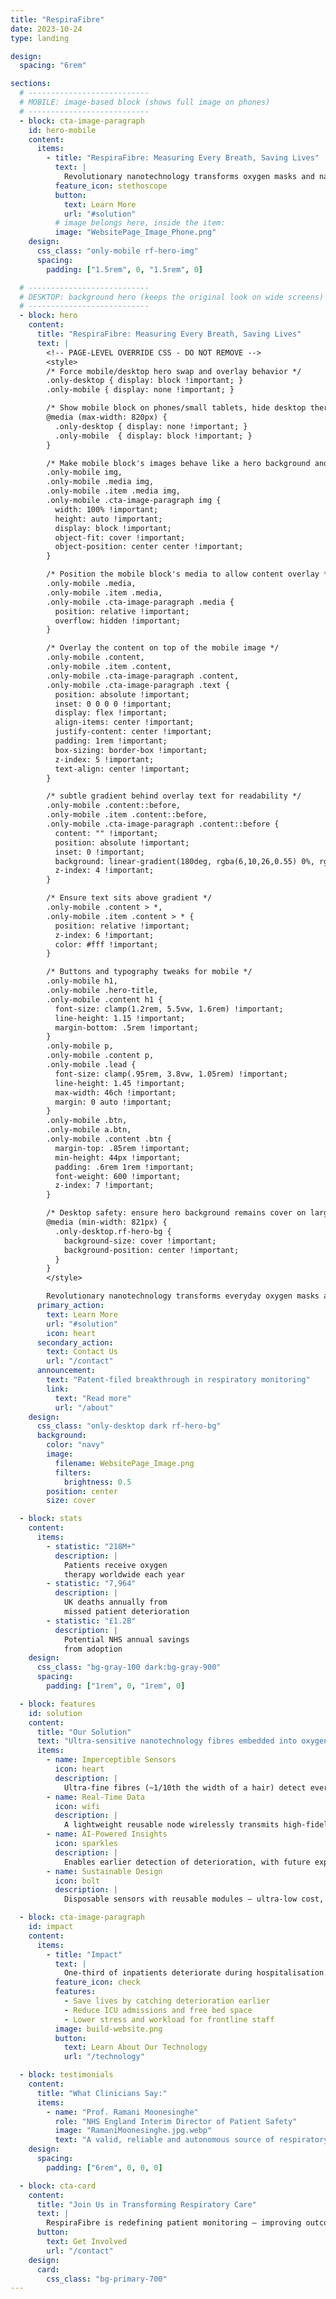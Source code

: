 ```yaml
---
title: "RespiraFibre"
date: 2023-10-24
type: landing

design:
  spacing: "6rem"

sections:
  # ---------------------------
  # MOBILE: image-based block (shows full image on phones)
  # ---------------------------
  - block: cta-image-paragraph
    id: hero-mobile
    content:
      items:
        - title: "RespiraFibre: Measuring Every Breath, Saving Lives"
          text: |
            Revolutionary nanotechnology transforms oxygen masks and nasal cannulae into life-saving sensors — continuous, unobtrusive respiratory monitoring for earlier detection of deterioration.
          feature_icon: stethoscope
          button:
            text: Learn More
            url: "#solution"
          # image belongs here, inside the item:
          image: "WebsitePage_Image_Phone.png"
    design:
      css_class: "only-mobile rf-hero-img"
      spacing:
        padding: ["1.5rem", 0, "1.5rem", 0]

  # ---------------------------
  # DESKTOP: background hero (keeps the original look on wide screens)
  # ---------------------------
  - block: hero
    content:
      title: "RespiraFibre: Measuring Every Breath, Saving Lives"
      text: |
        <!-- PAGE-LEVEL OVERRIDE CSS - DO NOT REMOVE -->
        <style>
        /* Force mobile/desktop hero swap and overlay behavior */
        .only-desktop { display: block !important; }
        .only-mobile { display: none !important; }

        /* Show mobile block on phones/small tablets, hide desktop there */
        @media (max-width: 820px) {
          .only-desktop { display: none !important; }
          .only-mobile  { display: block !important; }
        }

        /* Make mobile block's images behave like a hero background and fill width */
        .only-mobile img,
        .only-mobile .media img,
        .only-mobile .item .media img,
        .only-mobile .cta-image-paragraph img {
          width: 100% !important;
          height: auto !important;
          display: block !important;
          object-fit: cover !important;
          object-position: center center !important;
        }

        /* Position the mobile block's media to allow content overlay */
        .only-mobile .media,
        .only-mobile .item .media,
        .only-mobile .cta-image-paragraph .media {
          position: relative !important;
          overflow: hidden !important;
        }

        /* Overlay the content on top of the mobile image */
        .only-mobile .content,
        .only-mobile .item .content,
        .only-mobile .cta-image-paragraph .content,
        .only-mobile .cta-image-paragraph .text {
          position: absolute !important;
          inset: 0 0 0 0 !important;
          display: flex !important;
          align-items: center !important;
          justify-content: center !important;
          padding: 1rem !important;
          box-sizing: border-box !important;
          z-index: 5 !important;
          text-align: center !important;
        }

        /* subtle gradient behind overlay text for readability */
        .only-mobile .content::before,
        .only-mobile .item .content::before,
        .only-mobile .cta-image-paragraph .content::before {
          content: "" !important;
          position: absolute !important;
          inset: 0 !important;
          background: linear-gradient(180deg, rgba(6,10,26,0.55) 0%, rgba(6,10,26,0.65) 100%) !important;
          z-index: 4 !important;
        }

        /* Ensure text sits above gradient */
        .only-mobile .content > *,
        .only-mobile .item .content > * {
          position: relative !important;
          z-index: 6 !important;
          color: #fff !important;
        }

        /* Buttons and typography tweaks for mobile */
        .only-mobile h1,
        .only-mobile .hero-title,
        .only-mobile .content h1 {
          font-size: clamp(1.2rem, 5.5vw, 1.6rem) !important;
          line-height: 1.15 !important;
          margin-bottom: .5rem !important;
        }
        .only-mobile p,
        .only-mobile .content p,
        .only-mobile .lead {
          font-size: clamp(.95rem, 3.8vw, 1.05rem) !important;
          line-height: 1.45 !important;
          max-width: 46ch !important;
          margin: 0 auto !important;
        }
        .only-mobile .btn,
        .only-mobile a.btn,
        .only-mobile .content .btn {
          margin-top: .85rem !important;
          min-height: 44px !important;
          padding: .6rem 1rem !important;
          font-weight: 600 !important;
          z-index: 7 !important;
        }

        /* Desktop safety: ensure hero background remains cover on large screens */
        @media (min-width: 821px) {
          .only-desktop.rf-hero-bg {
            background-size: cover !important;
            background-position: center !important;
          }
        }
        </style>

        Revolutionary nanotechnology transforms everyday oxygen masks and nasal cannulae into life-saving sensors — continuous, unobtrusive respiratory monitoring for earlier detection of patient deterioration.
      primary_action:
        text: Learn More
        url: "#solution"
        icon: heart
      secondary_action:
        text: Contact Us
        url: "/contact"
      announcement:
        text: "Patent-filed breakthrough in respiratory monitoring"
        link:
          text: "Read more"
          url: "/about"
    design:
      css_class: "only-desktop dark rf-hero-bg"
      background:
        color: "navy"
        image:
          filename: WebsitePage_Image.png
          filters:
            brightness: 0.5
        position: center
        size: cover

  - block: stats
    content:
      items:
        - statistic: "218M+"
          description: |
            Patients receive oxygen  
            therapy worldwide each year
        - statistic: "7,964"
          description: |
            UK deaths annually from  
            missed patient deterioration
        - statistic: "£1.2B"
          description: |
            Potential NHS annual savings  
            from adoption
    design:
      css_class: "bg-gray-100 dark:bg-gray-900"
      spacing:
        padding: ["1rem", 0, "1rem", 0]

  - block: features
    id: solution
    content:
      title: "Our Solution"
      text: "Ultra-sensitive nanotechnology fibres embedded into oxygen-delivery devices for accurate, continuous respiratory monitoring."
      items:
        - name: Imperceptible Sensors
          icon: heart
          description: |
            Ultra-fine fibres (~1/10th the width of a hair) detect every breath without discomfort or workflow disruption.
        - name: Real-Time Data
          icon: wifi
          description: |
            A lightweight reusable node wirelessly transmits high-fidelity breathing data to secure hospital systems (e.g. EPIC).
        - name: AI-Powered Insights
          icon: sparkles
          description: |
            Enables earlier detection of deterioration, with future expansion to classify cough, speech, and shortness of breath.
        - name: Sustainable Design
          icon: bolt
          description: |
            Disposable sensors with reusable modules — ultra-low cost, zero electronic waste, scalable globally.

  - block: cta-image-paragraph
    id: impact
    content:
      items:
        - title: "Impact"
          text: |
            One-third of inpatients deteriorate during hospitalisation. RespiraFibre enables earlier recognition and intervention, reducing ICU admissions, cardiac arrests, deaths — and helping clinicians deliver safer care.
          feature_icon: check
          features:
            - Save lives by catching deterioration earlier
            - Reduce ICU admissions and free bed space
            - Lower stress and workload for frontline staff
          image: build-website.png
          button:
            text: Learn About Our Technology
            url: "/technology"

  - block: testimonials
    content:
      title: "What Clinicians Say:"
      items:
        - name: "Prof. Ramani Moonesinghe"
          role: "NHS England Interim Director of Patient Safety"
          image: "RamaniMoonesinghe.jpg.webp"
          text: "A valid, reliable and autonomous source of respiratory rate data would be enormously valuable"
    design:
      spacing:
        padding: ["6rem", 0, 0, 0]

  - block: cta-card
    content:
      title: "Join Us in Transforming Respiratory Care"
      text: |
        RespiraFibre is redefining patient monitoring — improving outcomes, supporting clinicians, and enabling a new era of digital health.
      button:
        text: Get Involved
        url: "/contact"
    design:
      card:
        css_class: "bg-primary-700"
---
```

